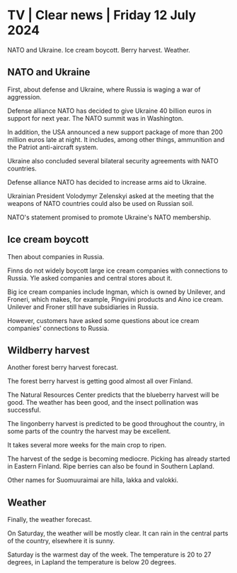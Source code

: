 # TV \| Clear news \| Friday 12 July 2024

NATO and Ukraine. Ice cream boycott. Berry harvest. Weather.

## NATO and Ukraine

First, about defense and Ukraine, where Russia is waging a war of aggression.

Defense alliance NATO has decided to give Ukraine 40 billion euros in support for next year. The NATO summit was in Washington.

In addition, the USA announced a new support package of more than 200 million euros late at night. It includes, among other things, ammunition and the Patriot anti-aircraft system.

Ukraine also concluded several bilateral security agreements with NATO countries.

Defense alliance NATO has decided to increase arms aid to Ukraine.

Ukrainian President Volodymyr Zelenskyi asked at the meeting that the weapons of NATO countries could also be used on Russian soil.

NATO's statement promised to promote Ukraine's NATO membership.

## Ice cream boycott

Then about companies in Russia.

Finns do not widely boycott large ice cream companies with connections to Russia. Yle asked companies and central stores about it.

Big ice cream companies include Ingman, which is owned by Unilever, and Froneri, which makes, for example, Pingviini products and Aino ice cream. Unilever and Froner still have subsidiaries in Russia.

However, customers have asked some questions about ice cream companies' connections to Russia.

## Wildberry harvest

Another forest berry harvest forecast.

The forest berry harvest is getting good almost all over Finland.

The Natural Resources Center predicts that the blueberry harvest will be good. The weather has been good, and the insect pollination was successful.

The lingonberry harvest is predicted to be good throughout the country, in some parts of the country the harvest may be excellent.

It takes several more weeks for the main crop to ripen.

The harvest of the sedge is becoming mediocre. Picking has already started in Eastern Finland. Ripe berries can also be found in Southern Lapland.

Other names for Suomuuraimai are hilla, lakka and valokki.

## Weather

Finally, the weather forecast.

On Saturday, the weather will be mostly clear. It can rain in the central parts of the country, elsewhere it is sunny.

Saturday is the warmest day of the week. The temperature is 20 to 27 degrees, in Lapland the temperature is below 20 degrees.
